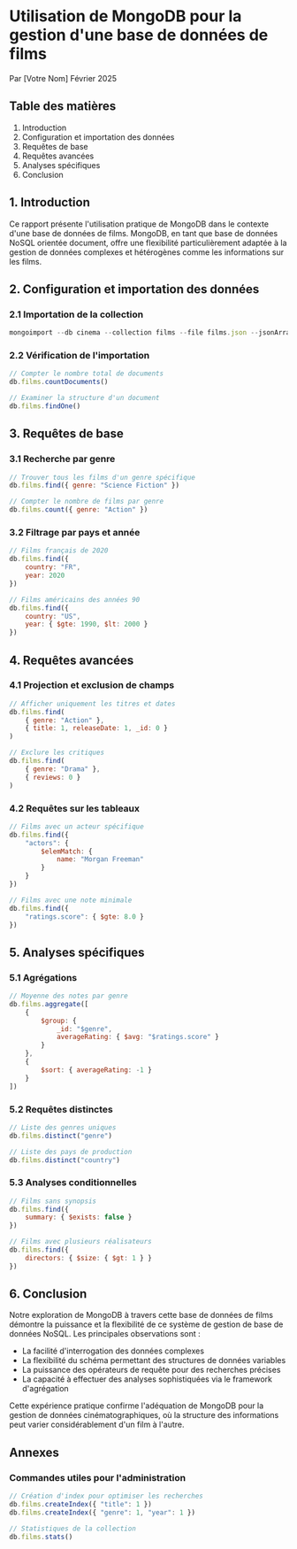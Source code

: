 # Utilisation de MongoDB pour la gestion d'une base de données de films

Par [Votre Nom]
Février 2025

## Table des matières
1. Introduction
2. Configuration et importation des données
3. Requêtes de base
4. Requêtes avancées
5. Analyses spécifiques
6. Conclusion

## 1. Introduction

Ce rapport présente l'utilisation pratique de MongoDB dans le contexte d'une base de données de films. MongoDB, en tant que base de données NoSQL orientée document, offre une flexibilité particulièrement adaptée à la gestion de données complexes et hétérogènes comme les informations sur les films.

## 2. Configuration et importation des données

### 2.1 Importation de la collection
```javascript
mongoimport --db cinema --collection films --file films.json --jsonArray
```

### 2.2 Vérification de l'importation
```javascript
// Compter le nombre total de documents
db.films.countDocuments()

// Examiner la structure d'un document
db.films.findOne()
```

## 3. Requêtes de base

### 3.1 Recherche par genre
```javascript
// Trouver tous les films d'un genre spécifique
db.films.find({ genre: "Science Fiction" })

// Compter le nombre de films par genre
db.films.count({ genre: "Action" })
```

### 3.2 Filtrage par pays et année
```javascript
// Films français de 2020
db.films.find({
    country: "FR",
    year: 2020
})

// Films américains des années 90
db.films.find({
    country: "US",
    year: { $gte: 1990, $lt: 2000 }
})
```

## 4. Requêtes avancées

### 4.1 Projection et exclusion de champs
```javascript
// Afficher uniquement les titres et dates
db.films.find(
    { genre: "Action" },
    { title: 1, releaseDate: 1, _id: 0 }
)

// Exclure les critiques
db.films.find(
    { genre: "Drama" },
    { reviews: 0 }
)
```

### 4.2 Requêtes sur les tableaux
```javascript
// Films avec un acteur spécifique
db.films.find({
    "actors": {
        $elemMatch: {
            name: "Morgan Freeman"
        }
    }
})

// Films avec une note minimale
db.films.find({
    "ratings.score": { $gte: 8.0 }
})
```

## 5. Analyses spécifiques

### 5.1 Agrégations
```javascript
// Moyenne des notes par genre
db.films.aggregate([
    {
        $group: {
            _id: "$genre",
            averageRating: { $avg: "$ratings.score" }
        }
    },
    {
        $sort: { averageRating: -1 }
    }
])
```

### 5.2 Requêtes distinctes
```javascript
// Liste des genres uniques
db.films.distinct("genre")

// Liste des pays de production
db.films.distinct("country")
```

### 5.3 Analyses conditionnelles
```javascript
// Films sans synopsis
db.films.find({
    summary: { $exists: false }
})

// Films avec plusieurs réalisateurs
db.films.find({
    directors: { $size: { $gt: 1 } }
})
```

## 6. Conclusion

Notre exploration de MongoDB à travers cette base de données de films démontre la puissance et la flexibilité de ce système de gestion de base de données NoSQL. Les principales observations sont :

- La facilité d'interrogation des données complexes
- La flexibilité du schéma permettant des structures de données variables
- La puissance des opérateurs de requête pour des recherches précises
- La capacité à effectuer des analyses sophistiquées via le framework d'agrégation

Cette expérience pratique confirme l'adéquation de MongoDB pour la gestion de données cinématographiques, où la structure des informations peut varier considérablement d'un film à l'autre.

## Annexes

### Commandes utiles pour l'administration
```javascript
// Création d'index pour optimiser les recherches
db.films.createIndex({ "title": 1 })
db.films.createIndex({ "genre": 1, "year": 1 })

// Statistiques de la collection
db.films.stats()
```
